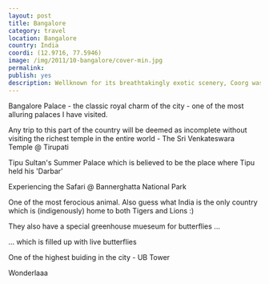 ```yaml
---
layout: post
title: Bangalore
category: travel
location: Bangalore
country: India
coordi: (12.9716, 77.5946)
image: /img/2011/10-bangalore/cover-min.jpg 
permalink: 
publish: yes
description: Wellknown for its breathtakingly exotic scenery, Coorg was also famously called as the "Scotland of India" by the Britishers. It is famous for its Coffee plantations. Since Papa was based in Bangalore, we drove to Coorg via Mysore.
---
```

<!-- http://compressjpeg.com -->
<!-- http://compressimage.toolur.com/ 1024, 400-->
<p class="center"><img src="{{site.baseurl}}/img/2011/10-bangalore/cover.jpg" alt="">Bangalore Palace - the classic royal charm of the city - one of the most alluring palaces I have visited.</p>

<p class="center"><img src="{{site.baseurl}}/img/2011/10-bangalore/1.jpg" alt="">Any trip to this part of the country will be deemed as incomplete without visiting the richest temple in the entire world - The Sri Venkateswara Temple @ Tirupati</p>

<p class="center"><img src="{{site.baseurl}}/img/2011/10-bangalore/2.jpg" alt="">Tipu Sultan's Summer Palace which is believed to be the place where Tipu held his 'Darbar'</p>

<p class="center"><img src="{{site.baseurl}}/img/2011/10-bangalore/3.jpg" alt="">Experiencing the Safari @ Bannerghatta National Park
</p>

<p class="center"><img src="{{site.baseurl}}/img/2011/10-bangalore/4.jpg" alt="">One of the most ferocious animal. Also guess what India is the only country which is (indigenously) home to both Tigers and Lions :)</p>

<p class="center"><img src="{{site.baseurl}}/img/2011/10-bangalore/5.jpg" alt="">They also have a special greenhouse mueseum for butterflies ...</p>

<p class="center"><img src="{{site.baseurl}}/img/2011/10-bangalore/6.jpg" alt="">... which is filled up with live butterflies</p>

<p class="center"><img src="{{site.baseurl}}/img/2011/10-bangalore/7.jpg" alt="">One of the highest buiding in the city - UB Tower</p>

<p class="center"><img src="{{site.baseurl}}/img/2011/10-bangalore/8.jpg" alt="">Wonderlaaa</p>
